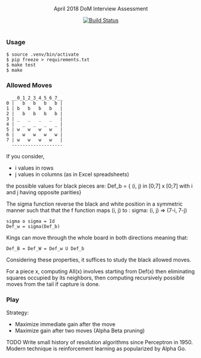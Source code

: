 <p align="center">
  April 2018 DoM Interview Assessment
</p>

<p align="center">
  <a href="http://travis-ci.org/mycaule/dom-assessment"><img src="https://api.travis-ci.org/mycaule/dom-assessment.svg?branch=master" alt="Build Status"></a>
  <br>
  <br>
</p>

### Usage

```
$ source .venv/bin/activate
$ pip freeze > requirements.txt
$ make test
$ make
```

### Allowed Moves

```
  __0_1_2_3_4_5_6_7__
0 |   b   b   b   b |
1 | b   b   b   b   |
2 |   b   b   b   b |
3 | _   _   _   _   |
4 |   _   _   _   _ |
5 | w   w   w   w   |
6 |   w   w   w   w |
7 | w   w   w   w   |
  -------------------
```
If you consider,
 - i values in rows
 - j values in columns (as in Excel spreadsheets)

the possible values for black pieces are:
Def_b = { (i, j) in [0;7] x [0;7]
            with i and j having opposite parities}

The sigma function reverse the black and white position in a symmetric manner
such that that the f function maps (i, j) to :
 sigma: (i, j) => (7-i, 7-j)

```
sigma o sigma = Id
Def_w = sigma(Def_b)
```

Kings can move through the whole board in both directions meaning that:
```
Def_B = Def_W = Def_w U Def_b
```

Considering these properties, it suffices to study the black allowed moves.

For a piece x, computing All(x) involves starting from Def(x) then eliminating squares occupied by its neighbors, then computing recursively possible moves from the tail if capture is done.

### Play

Strategy:
- Maximize immediate gain after the move
- Maximize gain after two moves (Alpha Beta pruning)

TODO Write small history of resolution algorithms since Perceptron in 1950.
Modern technique is reinforcement learning as popularized by Alpha Go.

